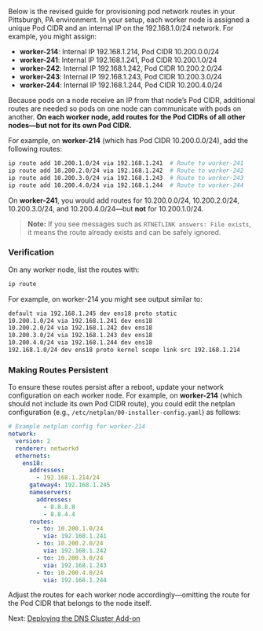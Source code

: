 Below is the revised guide for provisioning pod network routes in your Pittsburgh, PA environment. In your setup, each worker node is assigned a unique Pod CIDR and an internal IP on the 192.168.1.0/24 network. For example, you might assign:

- **worker-214**: Internal IP 192.168.1.214, Pod CIDR 10.200.0.0/24  
- **worker-241**: Internal IP 192.168.1.241, Pod CIDR 10.200.1.0/24  
- **worker-242**: Internal IP 192.168.1.242, Pod CIDR 10.200.2.0/24  
- **worker-243**: Internal IP 192.168.1.243, Pod CIDR 10.200.3.0/24  
- **worker-244**: Internal IP 192.168.1.244, Pod CIDR 10.200.4.0/24

Because pods on a node receive an IP from that node’s Pod CIDR, additional routes are needed so pods on one node can communicate with pods on another. **On each worker node, add routes for the Pod CIDRs of all other nodes—but not for its own Pod CIDR.**

For example, on **worker-214** (which has Pod CIDR 10.200.0.0/24), add the following routes:

```bash
ip route add 10.200.1.0/24 via 192.168.1.241  # Route to worker-241
ip route add 10.200.2.0/24 via 192.168.1.242  # Route to worker-242
ip route add 10.200.3.0/24 via 192.168.1.243  # Route to worker-243
ip route add 10.200.4.0/24 via 192.168.1.244  # Route to worker-244
```

On **worker-241**, you would add routes for 10.200.0.0/24, 10.200.2.0/24, 10.200.3.0/24, and 10.200.4.0/24—but **not** for 10.200.1.0/24.

> **Note:** If you see messages such as `RTNETLINK answers: File exists`, it means the route already exists and can be safely ignored.

### Verification

On any worker node, list the routes with:

```bash
ip route
```

For example, on worker-214 you might see output similar to:

```bash
default via 192.168.1.245 dev ens18 proto static
10.200.1.0/24 via 192.168.1.241 dev ens18
10.200.2.0/24 via 192.168.1.242 dev ens18
10.200.3.0/24 via 192.168.1.243 dev ens18
10.200.4.0/24 via 192.168.1.244 dev ens18
192.168.1.0/24 dev ens18 proto kernel scope link src 192.168.1.214
```

### Making Routes Persistent

To ensure these routes persist after a reboot, update your network configuration on each worker node. For example, on **worker-214** (which should not include its own Pod CIDR route), you could edit the netplan configuration (e.g., `/etc/netplan/00-installer-config.yaml`) as follows:

```yaml
# Example netplan config for worker-214
network:
  version: 2
  renderer: networkd
  ethernets:
    ens18:
      addresses:
        - 192.168.1.214/24
      gateway4: 192.168.1.245
      nameservers:
        addresses:
          - 8.8.8.8
          - 8.8.4.4
      routes:
        - to: 10.200.1.0/24
          via: 192.168.1.241
        - to: 10.200.2.0/24
          via: 192.168.1.242
        - to: 10.200.3.0/24
          via: 192.168.1.243
        - to: 10.200.4.0/24
          via: 192.168.1.244
```

Adjust the routes for each worker node accordingly—omitting the route for the Pod CIDR that belongs to the node itself.

Next: [Deploying the DNS Cluster Add-on](12-dns-addon.md)
